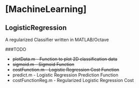 # [MachineLearning] 

## LogisticRegression

A regularized Classifier written in MATLAB/Octave


###TODO
- ~~plotData.m - Function to plot 2D classification data~~  
- ~~sigmoid.m - Sigmoid Function~~  
- ~~costFunction.m - Logistic Regression Cost Function~~  
- predict.m - Logistic Regression Prediction Function  
- costFunctionReg.m - Regularized Logistic Regression Cost
